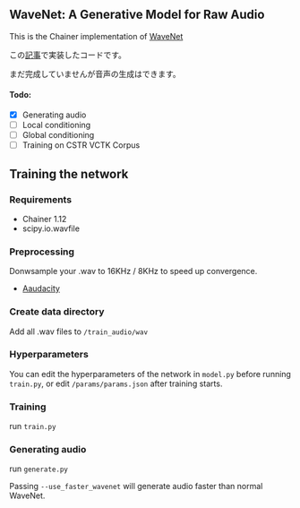 ## WaveNet: A Generative Model for Raw Audio

This is the Chainer implementation of [WaveNet](http://arxiv.org/abs/1609.03499)

この[記事](http://musyoku.github.io/2016/09/18/wavenet-a-generative-model-for-raw-audio/)で実装したコードです。

まだ完成していませんが音声の生成はできます。

#### Todo:
- [x] Generating audio
- [ ] Local conditioning
- [ ] Global conditioning
- [ ] Training on CSTR VCTK Corpus

## Training the network

### Requirements

- Chainer 1.12
- scipy.io.wavfile

### Preprocessing

Donwsample your .wav to 16KHz / 8KHz to speed up convergence.

- [Aaudacity](http://www.audacityteam.org/)

### Create data directory

Add all .wav files to `/train_audio/wav`

### Hyperparameters

You can edit the hyperparameters of the network in `model.py` before running `train.py`, or edit `/params/params.json` after training starts.

### Training

run `train.py`

### Generating audio

run `generate.py`

Passing `--use_faster_wavenet` will generate audio faster than normal WaveNet.